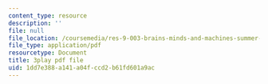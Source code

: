 ```yaml
---
content_type: resource
description: ''
file: null
file_location: /coursemedia/res-9-003-brains-minds-and-machines-summer-course-summer-2015/1dd7e388a141a04fccd2b61fd601a9ac_RTmoWFZQ-WE.pdf
file_type: application/pdf
resourcetype: Document
title: 3play pdf file
uid: 1dd7e388-a141-a04f-ccd2-b61fd601a9ac
---
```

